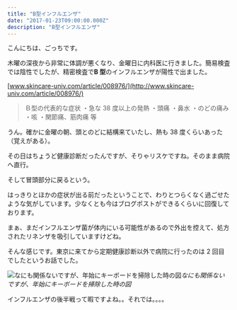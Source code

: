 ```yaml
---
title: "B型インフルエンザ"
date: "2017-01-23T09:00:00.000Z"
description: "B型インフルエンザ"
---
```


こんにちは、ごっちです。

木曜の深夜から非常に体調が悪くなり、金曜日に内科医に行きました。簡易検査では陰性でしたが、精密検査で**B 型**のインフルエンザが陽性で出ました。

[www.skincare-univ.com/article/008976/](http://www.skincare-univ.com/article/008976/)

> Ｂ型の代表的な症状
> ・急な 38 度以上の発熱
> ・頭痛
> ・鼻水
> ・のどの痛み
> ・咳
> ・関節痛、筋肉痛 等

うん。確かに金曜の朝、頭とのどに結構来ていたし、熱も 38 度くらいあった（覚えがある）。

その日はちょうど健康診断だったんですが、そりゃリスケですね。そのまま病院へ直行。

そして冒頭部分に戻るという。

はっきりとほかの症状が出る前だったということで、わりとつらくなく過ごせたような気がしています。少なくとも今はブログポストができるくらいに回復しております。

まぁ、まだインフルエンザ菌が体内にいる可能性があるので外出を控えて、処方されたリネンザを吸引していますけどね。

そんな感じです。東京に来てから定期健康診断以外で病院に行ったのは 2 回目でしたというお話でした。

![なにも関係ないですが、年始にキーボードを掃除した時の図](https://cdn-images-1.medium.com/max/8064/1*UoHYKRWVlbNSr-4P1AnF9A.jpeg)_なにも関係ないですが、年始にキーボードを掃除した時の図_

インフルエンザの後半戦って暇ですよね。。それでは。。。。
